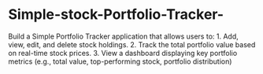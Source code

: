 # Simple-stock-Portfolio-Tracker-
Build a Simple Portfolio Tracker application that allows users to:  1. Add, view, edit, and delete stock holdings.  2. Track the total portfolio value based on real-time stock prices.  3. View a dashboard displaying key portfolio metrics (e.g., total value,  top-performing stock, portfolio distribution)
